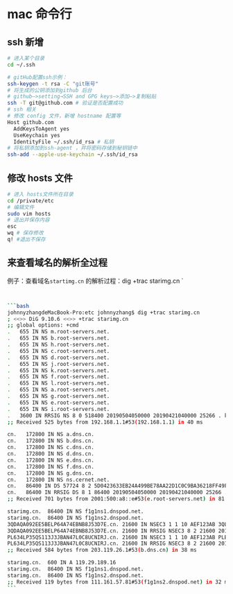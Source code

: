 # mac 命令行

## ssh 新增

```bash
# 进入某个目录
cd ~/.ssh

# gitHub配置ssh示例：
ssh-keygen -t rsa -C "git账号"
# 将生成的公钥添加到github 后台
# github—>setting→SSH and GPG keys—>添加—>复制粘贴
ssh -T git@github.com # 验证是否配置成功
# ssh 相关
# 修改 config 文件，新增 hostname 配置等
Host github.com
  AddKeysToAgent yes
  UseKeychain yes
  IdentityFile ~/.ssh/id_rsa # 私钥
# 将私钥添加到ssh-agent ，并将密码存储到秘钥链中
ssh-add --apple-use-keychain ~/.ssh/id_rsa
```

## 修改 hosts 文件

```bash
# 进入 hosts文件所在目录
cd /private/etc
# 编辑文件
sudo vim hosts
# 退出并保存内容
esc
wq # 保存修改
q! #退出不保存

```

## 来查看域名的解析全过程

例子：查看域名`startimg.cn` 的解析过程：dig +trac starimg.cn `

````bash


```bash
johnnyzhangdeMacBook-Pro:etc johnnyzhang$ dig +trac starimg.cn
; <<>> DiG 9.10.6 <<>> +trac starimg.cn
;; global options: +cmd
.   655 IN NS m.root-servers.net.
.   655 IN NS b.root-servers.net.
.   655 IN NS h.root-servers.net.
.   655 IN NS c.root-servers.net.
.   655 IN NS d.root-servers.net.
.   655 IN NS j.root-servers.net.
.   655 IN NS k.root-servers.net.
.   655 IN NS f.root-servers.net.
.   655 IN NS l.root-servers.net.
.   655 IN NS a.root-servers.net.
.   655 IN NS g.root-servers.net.
.   655 IN NS e.root-servers.net.
.   655 IN NS i.root-servers.net.
.   3600 IN RRSIG NS 8 0 518400 20190504050000 20190421040000 25266 . kr+NiPIXWR+CrEMvCJmVOlymjU5v7ExV1o45KIn6xOzQdXCNmqIpVWcE OEKVpGo5z99/uwZ7L9zC3s1mpXxbABBesra3GxMjiJ7I9u/J1FxL/LYy i+9itL7LPtKhDtXOSliJ1vwz/rCATn0GBUa10cD/1B578D8tH69BxVX9 35SA/SCNNBSCE/SFW99vilKiU77CPAcxOO1HbmYbtH9gVVrcli1jwucu 84oTFNFVIeC77fol5mzb7a3s+EdT6THPPdNblRK4OxPDJ8rciUco58E5 uIE4fBF1ryiMIrhjnk9xHwH0LRcL8h9N3NaecYBEGKpEcgPB31M6IPJo fQ12EA==
;; Received 525 bytes from 192.168.1.1#53(192.168.1.1) in 40 ms

cn.   172800 IN NS a.dns.cn.
cn.   172800 IN NS b.dns.cn.
cn.   172800 IN NS c.dns.cn.
cn.   172800 IN NS d.dns.cn.
cn.   172800 IN NS e.dns.cn.
cn.   172800 IN NS f.dns.cn.
cn.   172800 IN NS g.dns.cn.
cn.   172800 IN NS ns.cernet.net.
cn.   86400 IN DS 57724 8 2 5D0423633EB24A499BE78AA22D1C0C9BA36218FF49FD95A4CDF1A4AD 97C67044
cn.   86400 IN RRSIG DS 8 1 86400 20190504050000 20190421040000 25266 . d3pIlKbjG0mtPsL8P1UlJPPTx6qtyouJbnY94MqjmXckegZO+lYo4zq6 0bqZ48kCZvmVjQeALiRhEN7ieeS14rEV4a3o+6MUXqcUXMN71cKIuesa vN4osJy2hQvH0LvJVOEHUK0ntJGLvHzQJNiijy8v6MyWvSHwd7682Gdy O83Ras0Ke7Wi5A/zgcFZt2lg7zEXEiof2zn/y5hPEqeLbSXpCBdHE3Mj sFQRtfvKVdZkq743zWorkmYXhL+f3TmP/mkWbX+AL8T834GJdF/cFZm6 Ah4TEGbP0DsZsvgMzEQLNxbjyliEplZSk7K/T8IU70/bkKa4XHScty2B 4aTXdQ==
;; Received 701 bytes from 2001:500:a8::e#53(e.root-servers.net) in 81 ms

starimg.cn.  86400 IN NS f1g1ns1.dnspod.net.
starimg.cn.  86400 IN NS f1g1ns2.dnspod.net.
3QDAQA092EE5BELP64A74EBNB8J53D7E.cn. 21600 IN NSEC3 1 1 10 AEF123AB 3QLMP0QRNQ96G5AFGOPNB7U7IJ4MBP4B  NS SOA RRSIG DNSKEY NSEC3PARAM
3QDAQA092EE5BELP64A74EBNB8J53D7E.cn. 21600 IN RRSIG NSEC3 8 2 21600 20190515195452 20190415192259 31725 cn. q7KTq++lryMndugKWjnCrtbKvx3984P8Uo1e8of8iCNP5v8FLjTe+afE 75ZFfDmkH6XVw9clBETGpWZUuewgSIpVEmZXyIC3j9zf0RSFvq8hJcmC vjgWume2UnUme85LhSFm+rLtl1Waf3lgBHHf+BxnWsoqtpcolJp286QN bI0=
PL634LP35QS113J3JBAN47L0C8UCNIRJ.cn. 21600 IN NSEC3 1 1 10 AEF123AB PLB6EQPG91LOM6SJUSRFPQBME83DESTD  CNAME RRSIG
PL634LP35QS113J3JBAN47L0C8UCNIRJ.cn. 21600 IN RRSIG NSEC3 8 2 21600 20190512070518 20190412060518 31725 cn. Wxk/Kl/Y58l6LYuVs+m5r7B0Ea8gsmfAX2nuVX6Gjc2lIJq+rQ2YoTy6 KHmDkhTD08mnXbCUgBMyeJIFaJ/9cpct4KMBxgHiz4vbjrmiK96Rfk4c hf09lFkAooy8RHyrAIuvIfh8viFy3PK2PWd8wYV5u9ZQAjyc9Tul/AHj yGA=
;; Received 584 bytes from 203.119.26.1#53(b.dns.cn) in 38 ms

starimg.cn.  600 IN A 119.29.189.16
starimg.cn.  86400 IN NS f1g1ns1.dnspod.net.
starimg.cn.  86400 IN NS f1g1ns2.dnspod.net.
;; Received 119 bytes from 111.161.57.81#53(f1g1ns2.dnspod.net) in 32 ms
```

````
